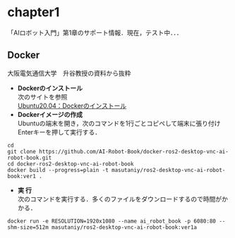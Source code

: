 # chapter1
「AIロボット入門」第1章のサポート情報．現在，テスト中．．．

## Docker 
大阪電気通信大学　升谷教授の資料から抜粋  
- **Dockerのインストール**  
次のサイトを参照  
[Ubuntu20.04：Dockerのインストール](https://demura.net/misc/21830.html)   
- **Dockerイメージの作成**  
Ubuntuの端末を開き，次のコマンドを1行ごとコピペして端末に張り付けEnterキーを押して実行する．      
```
cd
git clone https://github.com/AI-Robot-Book/docker-ros2-desktop-vnc-ai-robot-book.git
cd docker-ros2-desktop-vnc-ai-robot-book
docker build --progress=plain -t masutaniy/ros2-desktop-vnc-ai-robot-book:ver1 .
```
- **実 行**  
次のコマンドを実行する．多くのファイルをダウンロードするので時間がかかる．      
```
docker run -e RESOLUTION=1920x1080 --name ai_robot_book -p 6080:80 --shm-size=512m masutaniy/ros2-desktop-vnc-ai-robot-book:ver1a
```
